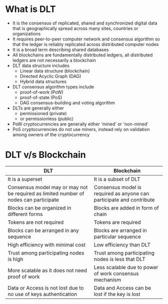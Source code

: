 # What is DLT

- It is the consensus of replicated, shared and synchronized digital data that is geographically spread across many sites, countries or organizations
- It requires peer-to-peer computer network and consensus algorithm so that the ledger is reliably replicated across distributed computer nodes
- It is a broad term describing shared databases
- All blockchains are fundamentally distributed ledgers, all distributed ledgers are not necessarily a blockchain
- DLT data structure includes
	- Linear data structure (blockchain)
	- Directed Acyclic Graph (DAG)
	- Hybrid data structures
- DLT consensus algorithm types include
	- proof-of-work (PoW)
	- proof-of-state (PoS)
	- DAG consensus-building and voting algorithm
- DLTs are generally either
	- permissioned (private)
	- or permissionless (public)
- PoW cryptocurrencies are generally either 'mined' or 'non-mined'
- PoS cryptocurrencies do not use miners, instead rely on validation among owners of the cryptocurrency


# DLT v/s Blockchain

| DLT | Blockchain |
|-|-|
| It is a superset | It is a subset of DLT |
| Consensus model may or may not be required as limited number of nodes can participate | Consensus model is required as anyone can participate and contribute|
| Blocks can be organized in different forms | Blocks are added in form of chain |
| Tokens are not required | Tokens are required |
| Blocks can be arranged in any sequence | Blocks are arranged in particular sequence |
| High efficiency with minimal cost | Low efficiency than DLT |
| Trust among participating nodes is high | Trust among participating nodes is less that DLT |
| More scalable as it does not need proof of work | Less scalable due to power of work consensus mechanism |
| Data or Access is not lost due to no use of keys authentication | Data and Access can be lost if the key is lost |